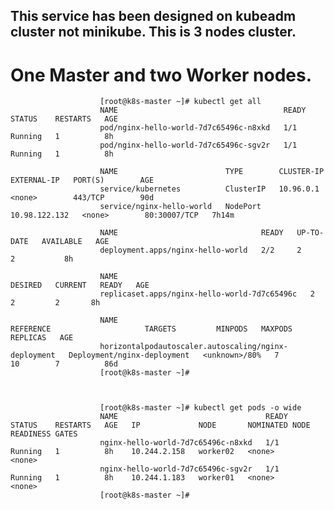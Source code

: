 ## This service has been designed on kubeadm cluster not minikube. This is 3 nodes cluster.
# One Master and two Worker nodes.

    


                        [root@k8s-master ~]# kubectl get all
                        NAME                                     READY   STATUS    RESTARTS   AGE
                        pod/nginx-hello-world-7d7c65496c-n8xkd   1/1     Running   1          8h
                        pod/nginx-hello-world-7d7c65496c-sgv2r   1/1     Running   1          8h

                        NAME                        TYPE        CLUSTER-IP      EXTERNAL-IP   PORT(S)        AGE
                        service/kubernetes          ClusterIP   10.96.0.1       <none>        443/TCP        90d
                        service/nginx-hello-world   NodePort    10.98.122.132   <none>        80:30007/TCP   7h14m

                        NAME                                READY   UP-TO-DATE   AVAILABLE   AGE
                        deployment.apps/nginx-hello-world   2/2     2            2           8h

                        NAME                                           DESIRED   CURRENT   READY   AGE
                        replicaset.apps/nginx-hello-world-7d7c65496c   2         2         2       8h

                        NAME                                                   REFERENCE                     TARGETS         MINPODS   MAXPODS   REPLICAS   AGE
                        horizontalpodautoscaler.autoscaling/nginx-deployment   Deployment/nginx-deployment   <unknown>/80%   7         10        7          86d
                        [root@k8s-master ~]#
                        
                        
                        
                        [root@k8s-master ~]# kubectl get pods -o wide
                        NAME                                 READY   STATUS    RESTARTS   AGE   IP             NODE       NOMINATED NODE   READINESS GATES
                        nginx-hello-world-7d7c65496c-n8xkd   1/1     Running   1          8h    10.244.2.158   worker02   <none>           <none>
                        nginx-hello-world-7d7c65496c-sgv2r   1/1     Running   1          8h    10.244.1.183   worker01   <none>           <none>
                        [root@k8s-master ~]#


